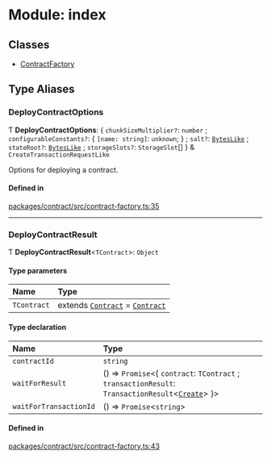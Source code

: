 # Module: index

## Classes

- [ContractFactory](/api/Contract/ContractFactory.md)

## Type Aliases

### DeployContractOptions

Ƭ **DeployContractOptions**: { `chunkSizeMultiplier?`: `number` ; `configurableConstants?`: { `[name: string]`: `unknown`;  } ; `salt?`: [`BytesLike`](/api/Interfaces/index.md#byteslike) ; `stateRoot?`: [`BytesLike`](/api/Interfaces/index.md#byteslike) ; `storageSlots?`: `StorageSlot`[]  } & `CreateTransactionRequestLike`

Options for deploying a contract.

#### Defined in

[packages/contract/src/contract-factory.ts:35](https://github.com/FuelLabs/fuels-ts/blob/445f0f888f28026e859fb676e7a803be367fd58d/packages/contract/src/contract-factory.ts#L35)

___

### DeployContractResult

Ƭ **DeployContractResult**&lt;`TContract`\>: `Object`

#### Type parameters

| Name | Type |
| :------ | :------ |
| `TContract` | extends [`Contract`](/api/Program/Contract.md) = [`Contract`](/api/Program/Contract.md) |

#### Type declaration

| Name | Type |
| :------ | :------ |
| `contractId` | `string` |
| `waitForResult` | () => `Promise`&lt;{ `contract`: `TContract` ; `transactionResult`: `TransactionResult`&lt;[`Create`](/api/Account/TransactionType.md#create)\>  }\> |
| `waitForTransactionId` | () => `Promise`&lt;`string`\> |

#### Defined in

[packages/contract/src/contract-factory.ts:43](https://github.com/FuelLabs/fuels-ts/blob/445f0f888f28026e859fb676e7a803be367fd58d/packages/contract/src/contract-factory.ts#L43)
